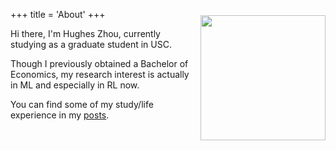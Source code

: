 +++
title = 'About'
+++
<img src="/images/profile.jpeg" alt="" style="width:200px;height:auto;float: right;margin: 10px 0 0 15px;">

Hi there, I'm Hughes Zhou, currently studying as a graduate student in USC.

Though I previously obtained a Bachelor of Economics, my research interest is actually in ML and especially in RL now.

You can find some of my study/life experience in my [posts](/).

